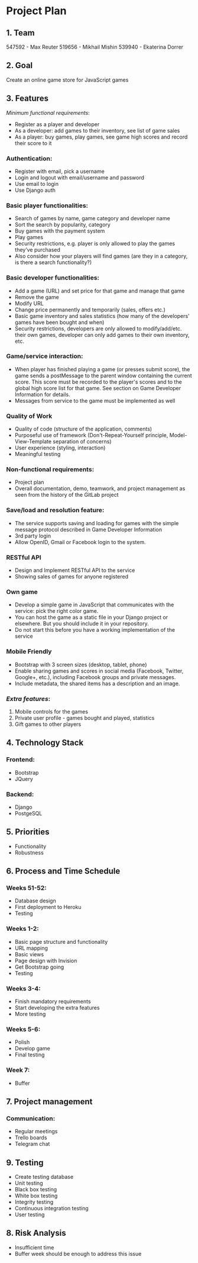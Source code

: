 # Project Plan
## 1. Team
547592 - Max Reuter
519656 - Mikhail Mishin
539940 - Ekaterina Dorrer 

## 2. Goal
Create an online game store for JavaScript games

## 3. Features
*Minimum functional requirements*:
* Register as a player and developer
* As a developer: add games to their inventory, see list of game sales
* As a player: buy games, play games, see game high scores and record their score to it

### Authentication:
* Register with email, pick a username
* Login and logout with email/username and password
* Use email to login
* Use Django auth  

### Basic player functionalities:
* Search of games by name, game category and developer name
* Sort the search by popularity, category
* Buy games with the payment system 
* Play games
* Security restrictions, e.g. player is only allowed to play the games they’ve purchased
* Also consider how your players will find games (are they in a category, is there a search functionality?)

### Basic developer functionalities:
* Add a game (URL) and set price for that game and manage that game 
* Remove the game 
* Modify URL
* Change price permanently and temporarily (sales, offers etc.)
* Basic game inventory and sales statistics (how many of the developers' games have been bought and when)
* Security restrictions, developers are only allowed to modify/add/etc. their own games, developer can only add games to their own inventory, etc.

### Game/service interaction:
* When player has finished playing a game (or presses submit score), the game sends a postMessage to the parent window containing the current score. This score must be recorded to the player's scores and to the global high score list for that game. See section on Game Developer Information for details.
* Messages from service to the game must be implemented as well

### Quality of Work
* Quality of code (structure of the application, comments)
* Purposeful use of framework (Don't-Repeat-Yourself principle, Model-View-Template separation of concerns)
* User experience (styling, interaction)
* Meaningful testing

### Non-functional requirements:
* Project plan
* Overall documentation, demo, teamwork, and project management as seen from the history of the GitLab project

### Save/load and resolution feature:
* The service supports saving and loading for games with the simple message protocol described in Game Developer Information
* 3rd party login
* Allow OpenID, Gmail or Facebook login to the system. 

### RESTful API
* Design and Implement RESTful API to the service
* Showing sales of games for anyone registered

### Own game 
* Develop a simple game in JavaScript that communicates with the service: pick the right color game.
* You can host the game as a static file in your Django project or elsewhere. But you should include it in your repository.
* Do not start this before you have a working implementation of the service

### Mobile Friendly
* Bootstrap with 3 screen sizes (desktop, tablet, phone)
* Enable sharing games and scores in social media (Facebook, Twitter, Google+, etc.), including Facebook groups and private messages.
* Include metadata, the shared items has a description and an image.

### _Extra features_:
1. Mobile controls for the games
2. Private user profile - games bought and played, statistics
3. Gift games to other players

## 4. Technology Stack
### Frontend:
* Bootstrap
* JQuery

### Backend:
* Django
* PostgeSQL

## 5. Priorities
* Functionality 
* Robustness


## 6. Process and Time Schedule
### Weeks 51-52: 
* Database design 
* First deployment to Heroku
* Testing

### Weeks 1-2: 
* Basic page structure and functionality
* URL mapping 
* Basic views
* Page design with Invision
* Get Bootstrap going
* Testing

### Weeks 3-4: 
* Finish mandatory requirements
* Start developing the extra features
* More testing

### Weeks 5-6: 
* Polish
* Develop game
* Final testing

### Week 7:
* Buffer

## 7. Project management
### Communication:
* Regular meetings
* Trello boards
* Telegram chat


## 9. Testing
* Create testing database
* Unit testing
* Black box testing
* White box testing
* Integrity testing
* Continuous integration testing
* User testing

## 8. Risk Analysis
* Insufficient time
* Buffer week should be enough to address this issue